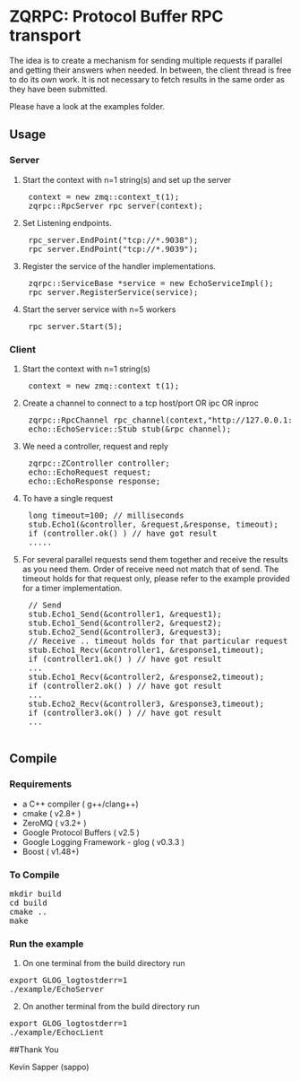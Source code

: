 # ZQRPC: Protocol Buffer RPC transport

The idea is to create a mechanism for sending multiple requests if parallel and getting their answers
when needed. In between, the client thread is free to do its own work.
It is not necessary to fetch results in the same order as they have been submitted.

Please have a look at the examples folder.

## Usage

### Server
1. Start the context with n=1 string(s) and set up the server
<pre>
	context = new zmq::context_t(1);
	zqrpc::RpcServer rpc_server(context);
</pre>

2. Set Listening endpoints.
<pre>
	rpc_server.EndPoint("tcp://*.9038");
	rpc_server.EndPoint("tcp://*.9039");
</pre>

3. Register the service of the handler implementations.
<pre>
	zqrpc::ServiceBase *service = new EchoServiceImpl();
	rpc_server.RegisterService(service);
</pre>

4. Start the server service with n=5 workers
<pre>
	rpc_server.Start(5);
</pre>

### Client

1. Start the context with n=1 string(s)
<pre>
	context = new zmq::context_t(1);
</pre>

2. Create a channel to connect to a tcp host/port OR ipc OR inproc
<pre>
	zqrpc::RpcChannel rpc_channel(context,"http://127.0.0.1:9038");
	echo::EchoService::Stub stub(&rpc_channel);
</pre>

3. We need a controller, request and reply
<pre>
	zqrpc::ZController controller;
	echo::EchoRequest request;
	echo::EchoResponse response;
</pre>

4. To have a single request
<pre>
	long timeout=100; // milliseconds
	stub.Echo1(&controller, &request,&response, timeout);
	if (controller.ok() ) // have got result 
	.....
</pre>

5. For several parallel requests send them together and receive the results as you need them.
Order of receive need not match that of send. The timeout holds for that request only, please
refer to the example provided for a timer implementation.

<pre>
	// Send
	stub.Echo1_Send(&controller1, &request1);
	stub.Echo1_Send(&controller2, &request2);
	stub.Echo2_Send(&controller3, &request3);
	// Receive .. timeout holds for that particular request
	stub.Echo1_Recv(&controller1, &response1,timeout);
	if (controller1.ok() ) // have got result 
	...
	stub.Echo1_Recv(&controller2, &response2,timeout);
	if (controller2.ok() ) // have got result 
	...
	stub.Echo2_Recv(&controller3, &response3,timeout);
	if (controller3.ok() ) // have got result 
	...
	
</pre>


## Compile

### Requirements

- a C++ compiler ( g++/clang++)
- cmake ( v2.8+ )
- ZeroMQ ( v3.2+ )
- Google Protocol Buffers ( v2.5 )
- Google Logging Framework - glog ( v0.3.3 )
- Boost ( v1.48+)

### To Compile

<pre>
mkdir build
cd build
cmake .. 
make
</pre>

### Run the example

1. On one terminal from the build directory run
<pre>
export GLOG_logtostderr=1
./example/EchoServer
</pre>

2. On another terminal from the build directory run
<pre>
export GLOG_logtostderr=1 
./example/EchocLient
</pre>



##Thank You

Kevin Sapper (sappo)
